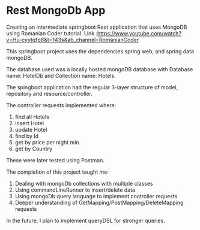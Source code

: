 # Rest MongoDb App

Creating an intermediate springboot Rest application that uses MongoDB using 
Romanian Coder tutorial. Link :https://www.youtube.com/watch?v=Hu-cyytqfp8&t=143s&ab_channel=RomanianCoder

This springboot project uses the dependencies spring web, and spring data mongoDB.

The database used was a locally hosted mongoDB database with Database name: HotelDb and Collection name: Hotels.

The spingboot application had the regular 3-layer structure of model, repository and resource/controller.

The controller requests implemented where:
  1. find all Hotels
  2. insert Hotel
  3. update Hotel
  4. find by Id
  5. get by price per night min
  6. get by Country

These were later tested using Postman.

The completion of this project taught me:
  1. Dealing with mongoDb collections with multiple classes
  2. Using commandLineRunner to insert/delete data
  3. Using mongoDb query language to implement controller requests
  4. Deeper understanding of GetMapping/PostMapping/DeleteMapping requests

In the future, I plan to implement queryDSL for stronger queries.

